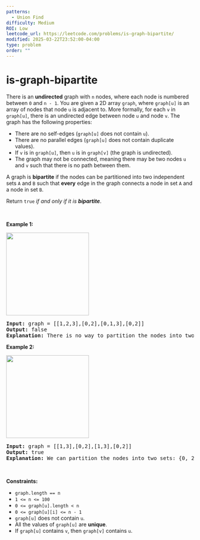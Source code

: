 ```yaml
---
patterns:
  - Union Find
difficulty: Medium
ROI: Low
leetcode_url: https://leetcode.com/problems/is-graph-bipartite/
modified: 2025-03-22T23:52:00-04:00
type: problem
order: ""
---
```


# is-graph-bipartite

<p>There is an <strong>undirected</strong> graph with <code>n</code> nodes, where each node is numbered between <code>0</code> and <code>n - 1</code>. You are given a 2D array <code>graph</code>, where <code>graph[u]</code> is an array of nodes that node <code>u</code> is adjacent to. More formally, for each <code>v</code> in <code>graph[u]</code>, there is an undirected edge between node <code>u</code> and node <code>v</code>. The graph has the following properties:</p>

<ul>
	<li>There are no self-edges (<code>graph[u]</code> does not contain <code>u</code>).</li>
	<li>There are no parallel edges (<code>graph[u]</code> does not contain duplicate values).</li>
	<li>If <code>v</code> is in <code>graph[u]</code>, then <code>u</code> is in <code>graph[v]</code> (the graph is undirected).</li>
	<li>The graph may not be connected, meaning there may be two nodes <code>u</code> and <code>v</code> such that there is no path between them.</li>
</ul>

<p>A graph is <strong>bipartite</strong> if the nodes can be partitioned into two independent sets <code>A</code> and <code>B</code> such that <strong>every</strong> edge in the graph connects a node in set <code>A</code> and a node in set <code>B</code>.</p>

<p>Return <code>true</code><em> if and only if it is <strong>bipartite</strong></em>.</p>

<p>&nbsp;</p>
<p><strong class="example">Example 1:</strong></p>
<img alt="" src="https://assets.leetcode.com/uploads/2020/10/21/bi2.jpg" style="width: 222px; height: 222px;" />
<pre>
<strong>Input:</strong> graph = [[1,2,3],[0,2],[0,1,3],[0,2]]
<strong>Output:</strong> false
<strong>Explanation:</strong> There is no way to partition the nodes into two independent sets such that every edge connects a node in one and a node in the other.</pre>

<p><strong class="example">Example 2:</strong></p>
<img alt="" src="https://assets.leetcode.com/uploads/2020/10/21/bi1.jpg" style="width: 222px; height: 222px;" />
<pre>
<strong>Input:</strong> graph = [[1,3],[0,2],[1,3],[0,2]]
<strong>Output:</strong> true
<strong>Explanation:</strong> We can partition the nodes into two sets: {0, 2} and {1, 3}.</pre>

<p>&nbsp;</p>
<p><strong>Constraints:</strong></p>

<ul>
	<li><code>graph.length == n</code></li>
	<li><code>1 &lt;= n &lt;= 100</code></li>
	<li><code>0 &lt;= graph[u].length &lt; n</code></li>
	<li><code>0 &lt;= graph[u][i] &lt;= n - 1</code></li>
	<li><code>graph[u]</code>&nbsp;does not contain&nbsp;<code>u</code>.</li>
	<li>All the values of <code>graph[u]</code> are <strong>unique</strong>.</li>
	<li>If <code>graph[u]</code> contains <code>v</code>, then <code>graph[v]</code> contains <code>u</code>.</li>
</ul>

